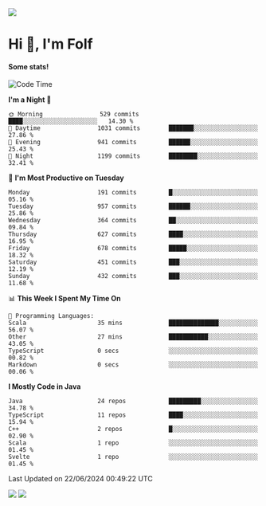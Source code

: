 <img src="https://komarev.com/ghpvc/?username=itsfolf"/>
<h1>Hi 👋, I'm Folf</h1>


#### Some stats!
<!--START_SECTION:waka-->
![Code Time](http://img.shields.io/badge/Code%20Time-2%2C242%20hrs%2041%20mins-blue)

**I'm a Night 🦉** 

```text
🌞 Morning                529 commits         ████░░░░░░░░░░░░░░░░░░░░░   14.30 % 
🌆 Daytime                1031 commits        ███████░░░░░░░░░░░░░░░░░░   27.86 % 
🌃 Evening                941 commits         ██████░░░░░░░░░░░░░░░░░░░   25.43 % 
🌙 Night                  1199 commits        ████████░░░░░░░░░░░░░░░░░   32.41 % 
```
📅 **I'm Most Productive on Tuesday** 

```text
Monday                   191 commits         █░░░░░░░░░░░░░░░░░░░░░░░░   05.16 % 
Tuesday                  957 commits         ██████░░░░░░░░░░░░░░░░░░░   25.86 % 
Wednesday                364 commits         ██░░░░░░░░░░░░░░░░░░░░░░░   09.84 % 
Thursday                 627 commits         ████░░░░░░░░░░░░░░░░░░░░░   16.95 % 
Friday                   678 commits         █████░░░░░░░░░░░░░░░░░░░░   18.32 % 
Saturday                 451 commits         ███░░░░░░░░░░░░░░░░░░░░░░   12.19 % 
Sunday                   432 commits         ███░░░░░░░░░░░░░░░░░░░░░░   11.68 % 
```


📊 **This Week I Spent My Time On** 

```text
💬 Programming Languages: 
Scala                    35 mins             ██████████████░░░░░░░░░░░   56.07 % 
Other                    27 mins             ███████████░░░░░░░░░░░░░░   43.05 % 
TypeScript               0 secs              ░░░░░░░░░░░░░░░░░░░░░░░░░   00.82 % 
Markdown                 0 secs              ░░░░░░░░░░░░░░░░░░░░░░░░░   00.06 % 
```

**I Mostly Code in Java** 

```text
Java                     24 repos            █████████░░░░░░░░░░░░░░░░   34.78 % 
TypeScript               11 repos            ████░░░░░░░░░░░░░░░░░░░░░   15.94 % 
C++                      2 repos             █░░░░░░░░░░░░░░░░░░░░░░░░   02.90 % 
Scala                    1 repo              ░░░░░░░░░░░░░░░░░░░░░░░░░   01.45 % 
Svelte                   1 repo              ░░░░░░░░░░░░░░░░░░░░░░░░░   01.45 % 
```




 Last Updated on 22/06/2024 00:49:22 UTC
<!--END_SECTION:waka-->
<a src="https://discord.com/users/1090088995976925305"><img src="https://lanyard-profile-readme.vercel.app/api/1090088995976925305"/></a></td> 
<img src="https://hit.yhype.me/github/profile?user_id=9268058"/>
